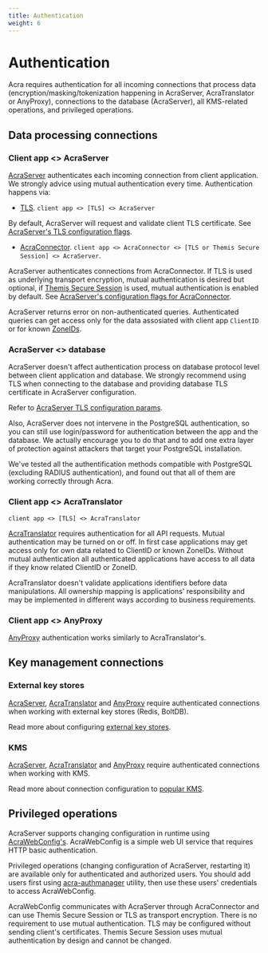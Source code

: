 ```yaml
---
title: Authentication
weight: 6
---
```


# Authentication

Acra requires authentication for all incoming connections that process data (encryption/masking/tokenization happening in AcraServer, AcraTranslator or AnyProxy), connections to the database (AcraServer), all KMS-related operations, and privileged operations.

## Data processing connections

### Client app <> AcraServer

[AcraServer](/acra/acra-in-depth/architecture/acraserver/) authenticates each incoming connection from client application. We strongly advice using mutual authentication every time. Authentication happens via:

- [TLS](/acra/configuring-maintaining/tls/). `client app <> [TLS] <> AcraServer` 

By default, AcraServer will request and validate client TLS certificate. See [AcraServer's TLS configuration flags](/acra/configuring-maintaining/general-configuration/acra-server/#tls).

- [AcraConnector](/acra/configuring-maintaining/general-configuration/acra-connector). `client app <> AcraConnector <> [TLS or Themis Secure Session] <> AcraServer`. 


AcraServer authenticates connections from AcraConnector. If TLS is used as underlying transport encryption, mutual authentication is desired but optional, if [Themis Secure Session](/themis/crypto-theory/cryptosystems/secure-session) is used, mutual authentication is enabled by default. See [AcraServer's configuration flags for AcraConnector](/acra/configuring-maintaining/general-configuration/acra-server/#command-line-flags).

AcraServer returns error on non-authenticated queries. Authenticated queries can get access only for the data assosiated with client app `ClientID` or for known [ZoneIDs](/acra/security-controls/zones).


### AcraServer <> database

<!-- to @lagovas: what this sentense means? -->
AcraServer doesn't affect authentication process on database protocol level between client application and database. We strongly recommend using TLS when connecting to the database and providing database TLS certificate in AcraServer configuration.

Refer to [AcraServer TLS configuration params](/acra/configuring-maintaining/general-configuration/acra-server/#tls).

Also, AcraServer does not intervene in the PostgreSQL authentication, so you can still use login/password for authentication between the app and the database. We actually encourage you to do that and to add one extra layer of protection against attackers that target your PostgreSQL installation.

We've tested all the authentification methods compatible with PostgreSQL (excluding RADIUS authentication), and found out that all of them are working correctly through Acra.

<!-- to @lagovas: please clarify database authentication options between AS and DB -->


### Client app <> AcraTranslator

`client app <> [TLS] <> AcraTranslator` 

[AcraTranslator](/acra/acra-in-depth/architecture/acratranslator/) requires authentication for all API requests. Mutual authentication may be turned on or off. In first case applications may get access only for own data related to ClientID or known ZoneIDs. Without mutual authentication all authenticated applications have access to all data if they know related ClientID or ZoneID. 

AcraTranslator doesn't validate applications identifiers before data manipulations.
All ownership mapping is applications' responsibility and may be implemented in different ways according to business requirements.

### Client app <> AnyProxy

[AnyProxy](/acra/acra-in-depth/architecture/anyproxy/) authentication works similarly to AcraTranslator's.


## Key management connections

### External key stores

[AcraServer](/acra/acra-in-depth/architecture/acraserver/), [AcraTranslator](/acra/acra-in-depth/architecture/acratranslator/) and [AnyProxy](/acra/acra-in-depth/architecture/anyproxy/) require authenticated connections when working with external key stores (Redis, BoltDB).

Read more about configuring [external key stores](/acra/configuring-maintaining/key-storing/kv-stores/).

### KMS

[AcraServer](/acra/acra-in-depth/architecture/acraserver/), [AcraTranslator](/acra/acra-in-depth/architecture/acratranslator/) and [AnyProxy](/acra/acra-in-depth/architecture/anyproxy/) require authenticated connections when working with KMS.


Read more about connection configuration to [popular KMS](/acra/configuring-maintaining/key-storing/kms/).


## Privileged operations

AcraServer supports changing configuration in runtime using [AcraWebConfig's](/acra/configuring-maintaining/general-configuration/acra-webconfig). AcraWebConfig is a simple web UI service that requires HTTP basic authentication.

Privileged operations (changing configuration of AcraServer, restarting it) are available only for authenticated and authorized users. You should add users first using [acra-authmanager](/acra/configuring-maintaining/general-configuration/acra-authmanager) utility, then use these users' credentials to access AcraWebConfig.

AcraWebConfig communicates with AcraServer through AcraConnector and can use Themis Secure Session or TLS as transport encryption. There is no requirement to use mutual authentication. TLS may be configured without sending client's certificates. Themis Secure Session uses mutual authentication by design and cannot be changed.